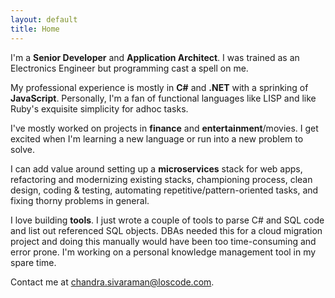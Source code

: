 ```yaml
---
layout: default
title: Home
---
```

I'm a **Senior Developer** and **Application Architect**. I was trained as an Electronics Engineer but programming cast a spell on me.

My professional experience is mostly in **C#** and **.NET** with a sprinking of **JavaScript**. Personally, I'm a fan of functional languages like LISP and like Ruby's exquisite simplicity for adhoc tasks.

I've mostly worked on projects in **finance** and **entertainment**/movies. I get excited when I'm learning a new language or run into a new problem to solve.

I can add value around setting up a **microservices** stack for web apps, refactoring and modernizing existing stacks, championing process, clean design, coding & testing, automating repetitive/pattern-oriented tasks, and fixing thorny problems in general. 

I love building **tools**. I just wrote a couple of tools to parse C# and SQL code and list out referenced SQL objects. DBAs needed this for a cloud migration project and doing this manually would have been too time-consuming and error prone. I'm working on a personal knowledge management tool in my spare time. 

Contact me at [chandra.sivaraman@loscode.com](mailto:chandra.sivaraman@loscode.com).